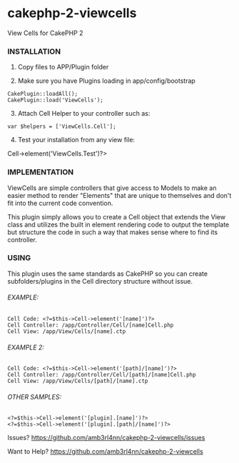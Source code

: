 # cakephp-2-viewcells
View Cells for CakePHP 2


### INSTALLATION ###
1) Copy files to APP/Plugin folder

2) Make sure you have Plugins loading in app/config/bootstrap
```
CakePlugin::loadAll();
CakePlugin::load('ViewCells');
```

3) Attach Cell Helper to your controller such as:
```
var $helpers = ['ViewCells.Cell'];
```

4) Test your installation from any view file:
<?=$this->Cell->element('ViewCells.Test')?>


### IMPLEMENTATION ###
ViewCells are simple controllers that give access to Models
to make an easier method to render "Elements" that are unique
to themselves and don't fit into the current code convention.

This plugin simply allows you to create a Cell object that
extends the View class and utilizes the built in element
rendering code to output the template but structure the code
in such a way that makes sense where to find its controller.

  
### USING ###
This plugin uses the same standards as CakePHP so you can create 
subfolders/plugins in the Cell directory structure without issue.

###### EXAMPLE: ######
```
Cell Code: <?=$this->Cell->element('[name]')?>
Cell Controller: /app/Controller/Cell/[name]Cell.php
Cell View: /app/View/Cells/[name].ctp
```

###### EXAMPLE 2: ######
```
Cell Code: <?=$this->Cell->element('[path]/[name]')?>
Cell Controller: /app/Controller/Cell/[path]/[name]Cell.php
Cell View: /app/View/Cells/[path]/[name].ctp
```

###### OTHER SAMPLES: ######
```
<?=$this->Cell->element('[plugin].[name]')?>
<?=$this->Cell->element('[plugin].[path]/[name]')?>
```

Issues? https://github.com/amb3rl4nn/cakephp-2-viewcells/issues

Want to Help? https://github.com/amb3rl4nn/cakephp-2-viewcells

